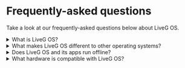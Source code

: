 # Frequently-asked questions
Take a look at our frequently-asked questions below about LiveG OS.

<details>
<summary>What is LiveG OS?</summary>
<p>LiveG OS is an operating system — similar to Microsoft Windows and Apple macOS — made by LiveG Technologies. LiveG OS can run on a range of devices, including desktop computers, laptops, smartphones, tablets and more.</p>
</details>

<details>
<summary>What makes LiveG OS different to other operating systems?</summary>
<p>LiveG OS is designed to work on a range of devices (such as desktop computers and smartphones) that makes using your devices a seamless, familiar experience. All of LiveG OS's apps run on the web, allowing the greatest possible cross-platform compatibility across all devices, including devices that may not even run LiveG OS.</p>
</details>

<details>
<summary>Does LiveG OS and its apps run offline?</summary>
<p>They do! So long as the apps you install are designed to work offline (such as the apps made by LiveG), they can be used anywhere without an internet connection. Some apps can even sync your data up with their online service counterparts when you regain a connection to the internet.</p>
</details>

<details>
<summary>What hardware is compatible with LiveG OS?</summary>
<p>LiveG OS is built to run on a range of computers and other devices that come from many different manufacturers. You can find out whether your device is compatible with LiveG OS by using the LiveG OS Installation Media or by consulting your manufacturer. Any computer that can run the Microsoft Windows operating system is likely to be able to run LiveG OS.</p>
<p>LiveG OS is compatible with almost all of the peripherals that you may already have that have been manufactured in the last 10 years. Peripherals and hardware such as computer keyboards, mice, USB mass storage drives, SD cards and printers are likely to work well with LiveG OS without even having to install a dedicated driver program.</p>
</details>
